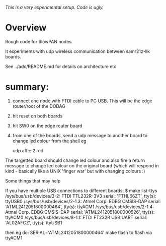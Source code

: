 *This is a very experimental setup.  Code is ugly.*

# Overview

Rough code for 6lowPAN nodes.

It experiments with udp wireless communication between samr21z-llk boards.

See ../adc/README.md for details on architecture etc

# summary:

1. connect one node with FTDI cable to PC USB.  This will be the edge
   router/root of the DODAG

2. hit reset on both boards

3. hit SW0 on the edge router board

4. from one of the boards, send a udp message to another board to change led
   colour from the shell eg

    udp affe::2 red

The targetted board should change led colour and also fire a return message to
change led colour on the original board (which will respond in kind - basically
like a UNIX 'finger war' but with changing colours :)





Some things that may help

If you have multiple USB connections to different boards:
$ make list-ttys
/sys/bus/usb/devices/3-2: FTDI TTL232R-3V3 serial: 'FTHL66ZT', tty(s): ttyUSB0
/sys/bus/usb/devices/2-1.3: Atmel Corp. EDBG CMSIS-DAP serial: 'ATML2412051800000464', tty(s): ttyACM1
/sys/bus/usb/devices/2-1.4: Atmel Corp. EDBG CMSIS-DAP serial: 'ATML2412051800000526', tty(s): ttyACM0
/sys/bus/usb/devices/8-1.1: FTDI FT232R USB UART serial: 'AL02AFCZ', tty(s): ttyUSB1

then eg do:
SERIAL='ATML2412051800000464' make flash
to flash via ttyACM1


